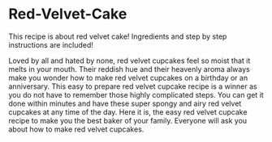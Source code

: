 # Red-Velvet-Cake
This recipe is about red velvet cake! Ingredients and step by step instructions are included!

Loved by all and hated by none, red velvet cupcakes feel so moist that it melts in your mouth. Their reddish hue and their heavenly aroma always make you wonder how to make red velvet cupcakes on a birthday or an anniversary. This easy to prepare red velvet cupcake recipe is a winner as you do not have to remember those highly complicated steps. You can get it done within minutes and have these super spongy and airy red velvet cupcakes at any time of the day. Here it is, the easy red velvet cupcake recipe to make you the best baker of your family. Everyone will ask you about how to make red velvet cupcakes.